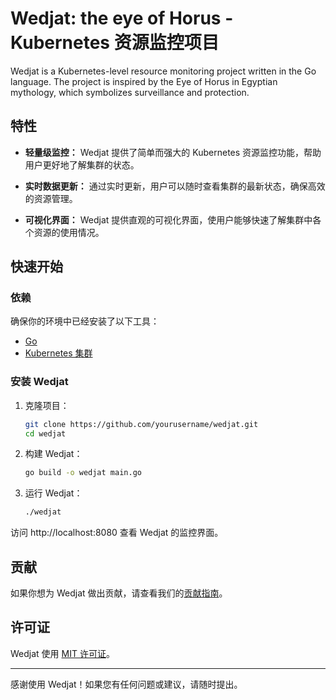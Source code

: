 # Wedjat: the eye of Horus - Kubernetes 资源监控项目

Wedjat is a Kubernetes-level resource monitoring project written in the Go language. The project is inspired by the Eye of Horus in Egyptian mythology, which symbolizes surveillance and protection.

## 特性

- **轻量级监控：** Wedjat 提供了简单而强大的 Kubernetes 资源监控功能，帮助用户更好地了解集群的状态。

- **实时数据更新：** 通过实时更新，用户可以随时查看集群的最新状态，确保高效的资源管理。

- **可视化界面：** Wedjat 提供直观的可视化界面，使用户能够快速了解集群中各个资源的使用情况。

## 快速开始

### 依赖

确保你的环境中已经安装了以下工具：

- [Go](https://golang.org/)
- [Kubernetes 集群](https://kubernetes.io/)

### 安装 Wedjat

1. 克隆项目：

    ```bash
    git clone https://github.com/yourusername/wedjat.git
    cd wedjat
    ```

2. 构建 Wedjat：

    ```bash
    go build -o wedjat main.go
    ```

3. 运行 Wedjat：

    ```bash
    ./wedjat
    ```

访问 http://localhost:8080 查看 Wedjat 的监控界面。

## 贡献

如果你想为 Wedjat 做出贡献，请查看我们的[贡献指南](CONTRIBUTING.md)。

## 许可证

Wedjat 使用 [MIT 许可证](LICENSE)。

---

感谢使用 Wedjat！如果您有任何问题或建议，请随时提出。